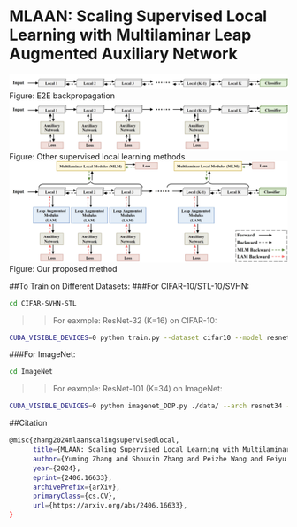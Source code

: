 # MLAAN: Scaling Supervised Local Learning with Multilaminar Leap Augmented Auxiliary Network
![Alt text](./e2e.jpg)
Figure: E2E backpropagation
![Alt text](./others.jpg)
Figure: Other supervised local learning methods
![Alt text](./our.jpg)
Figure: Our proposed method

##To Train on Different Datasets:
###For CIFAR-10/STL-10/SVHN:
```bash
cd CIFAR-SVHN-STL
```
>>For eaxmple: ResNet-32 (K=16) on CIFAR-10:
```bash
CUDA_VISIBLE_DEVICES=0 python train.py --dataset cifar10 --model resnetMLAAN --layers 32 --droprate 0.0 --no 0 --cos_lr --local_module_num 16  --local_loss_mode cross_entropy --aux_net_widen 1 --aux_net_feature_dim 128 --ixx_1 5 --ixy_1 0.5 --ixx_2 0   --ixy_2 0  --momentum 0.995
```
###For ImageNet:
```bash
cd ImageNet
```
>>For eaxmple: ResNet-101 (K=34) on ImageNet:
```bash
CUDA_VISIBLE_DEVICES=0 python imagenet_DDP.py ./data/ --arch resnet34 --net resnet101 --workers 32 --epochs 150 --batch-size 64 --lr 0.05 --momentum 0.9 --momentum2 0.995 --local_module_num 34 --world-size 2  --rank 1 --dist-url 'tcp://127.0.0.1:29500' --dist-backend 'nccl' --gpu 0 --multiprocessing-distributed --ixx_r 5 --ixy_r 0.5
```
##Citation
```bash
@misc{zhang2024mlaanscalingsupervisedlocal,
      title={MLAAN: Scaling Supervised Local Learning with Multilaminar Leap Augmented Auxiliary Network}, 
      author={Yuming Zhang and Shouxin Zhang and Peizhe Wang and Feiyu Zhu and Dongzhi Guan and Junhao Su and Jiabin Liu and Changpeng Cai},
      year={2024},
      eprint={2406.16633},
      archivePrefix={arXiv},
      primaryClass={cs.CV},
      url={https://arxiv.org/abs/2406.16633}, 
}
```

